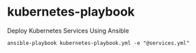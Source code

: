 # kubernetes-playbook
Deploy Kubernetes Services Using Ansible

```
ansible-playbook kubernetes-playbook.yml -e "@services.yml"
```
